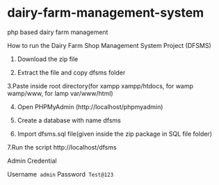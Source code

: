 # dairy-farm-management-system
php based dairy farm management 

How to run the Dairy Farm Shop Management System Project (DFSMS)
1. Download the zip file

2. Extract the file and copy dfsms folder

3.Paste inside root directory(for xampp xampp/htdocs, for wamp wamp/www, for lamp var/www/html)

4. Open PHPMyAdmin (http://localhost/phpmyadmin)

5. Create a database with name dfsms

6. Import dfsms.sql file(given inside the zip package in SQL file folder)

7.Run the script http://localhost/dfsms

Admin Credential

Username``` admin```
Password``` Test@123```
